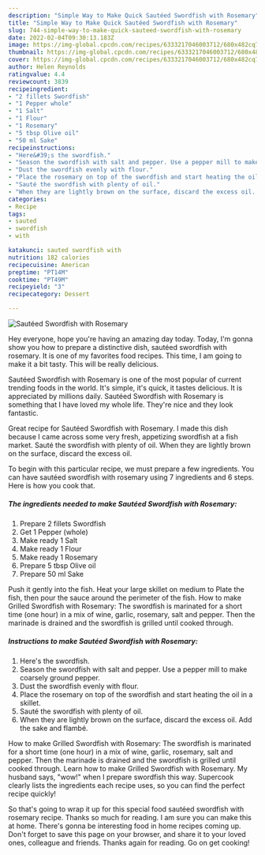 ```yaml
---
description: "Simple Way to Make Quick Sautéed Swordfish with Rosemary"
title: "Simple Way to Make Quick Sautéed Swordfish with Rosemary"
slug: 744-simple-way-to-make-quick-sauteed-swordfish-with-rosemary
date: 2022-02-04T09:30:13.183Z
image: https://img-global.cpcdn.com/recipes/6333217046003712/680x482cq70/sauteed-swordfish-with-rosemary-recipe-main-photo.jpg
thumbnail: https://img-global.cpcdn.com/recipes/6333217046003712/680x482cq70/sauteed-swordfish-with-rosemary-recipe-main-photo.jpg
cover: https://img-global.cpcdn.com/recipes/6333217046003712/680x482cq70/sauteed-swordfish-with-rosemary-recipe-main-photo.jpg
author: Helen Reynolds
ratingvalue: 4.4
reviewcount: 3839
recipeingredient:
- "2 fillets Swordfish"
- "1 Pepper whole"
- "1 Salt"
- "1 Flour"
- "1 Rosemary"
- "5 tbsp Olive oil"
- "50 ml Sake"
recipeinstructions:
- "Here&#39;s the swordfish."
- "Season the swordfish with salt and pepper. Use a pepper mill to make coarsely ground pepper."
- "Dust the swordfish evenly with flour."
- "Place the rosemary on top of the swordfish and start heating the oil in a skillet."
- "Sauté the swordfish with plenty of oil."
- "When they are lightly brown on the surface, discard the excess oil. Add the sake and flambé."
categories:
- Recipe
tags:
- sauted
- swordfish
- with

katakunci: sauted swordfish with 
nutrition: 182 calories
recipecuisine: American
preptime: "PT14M"
cooktime: "PT49M"
recipeyield: "3"
recipecategory: Dessert

---
```



![Sautéed Swordfish with Rosemary](https://img-global.cpcdn.com/recipes/6333217046003712/680x482cq70/sauteed-swordfish-with-rosemary-recipe-main-photo.jpg)

Hey everyone, hope you're having an amazing day today. Today, I'm gonna show you how to prepare a distinctive dish, sautéed swordfish with rosemary. It is one of my favorites food recipes. This time, I am going to make it a bit tasty. This will be really delicious.

Sautéed Swordfish with Rosemary is one of the most popular of current trending foods in the world. It's simple, it's quick, it tastes delicious. It is appreciated by millions daily. Sautéed Swordfish with Rosemary is something that I have loved my whole life. They're nice and they look fantastic.

Great recipe for Sautéed Swordfish with Rosemary. I made this dish because I came across some very fresh, appetizing swordfish at a fish market. Sauté the swordfish with plenty of oil. When they are lightly brown on the surface, discard the excess oil.


To begin with this particular recipe, we must prepare a few ingredients. You can have sautéed swordfish with rosemary using 7 ingredients and 6 steps. Here is how you cook that.

<!--inarticleads1-->

##### The ingredients needed to make Sautéed Swordfish with Rosemary:

1. Prepare 2 fillets Swordfish
1. Get 1 Pepper (whole)
1. Make ready 1 Salt
1. Make ready 1 Flour
1. Make ready 1 Rosemary
1. Prepare 5 tbsp Olive oil
1. Prepare 50 ml Sake


Push it gently into the fish. Heat your large skillet on medium to Plate the fish, then pour the sauce around the perimeter of the fish. How to make Grilled Swordfish with Rosemary: The swordfish is marinated for a short time (one hour) in a mix of wine, garlic, rosemary, salt and pepper. Then the marinade is drained and the swordfish is grilled until cooked through. 

<!--inarticleads2-->

##### Instructions to make Sautéed Swordfish with Rosemary:

1. Here&#39;s the swordfish.
1. Season the swordfish with salt and pepper. Use a pepper mill to make coarsely ground pepper.
1. Dust the swordfish evenly with flour.
1. Place the rosemary on top of the swordfish and start heating the oil in a skillet.
1. Sauté the swordfish with plenty of oil.
1. When they are lightly brown on the surface, discard the excess oil. Add the sake and flambé.


How to make Grilled Swordfish with Rosemary: The swordfish is marinated for a short time (one hour) in a mix of wine, garlic, rosemary, salt and pepper. Then the marinade is drained and the swordfish is grilled until cooked through. Learn how to make Grilled Swordfish with Rosemary. My husband says, &#34;wow!&#34; when I prepare swordfish this way. Supercook clearly lists the ingredients each recipe uses, so you can find the perfect recipe quickly! 

So that's going to wrap it up for this special food sautéed swordfish with rosemary recipe. Thanks so much for reading. I am sure you can make this at home. There's gonna be interesting food in home recipes coming up. Don't forget to save this page on your browser, and share it to your loved ones, colleague and friends. Thanks again for reading. Go on get cooking!
